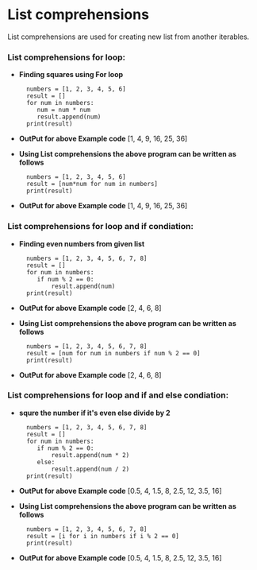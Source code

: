 # List comprehensions
List comprehensions are used for creating new list from another iterables.


### List comprehensions for loop:

* **Finding squares using For loop**

		numbers = [1, 2, 3, 4, 5, 6]
		result = []
		for num in numbers:
		   num = num * num
		   result.append(num)
		print(result)


* **OutPut for above Example code**
		[1, 4, 9, 16, 25, 36]

* **Using List comprehensions the above program can be written as follows**

		numbers = [1, 2, 3, 4, 5, 6]
		result = [num*num for num in numbers]
		print(result)

* **OutPut for above Example code**
		[1, 4, 9, 16, 25, 36]

### List comprehensions for loop and if condiation:

* **Finding even numbers from given list**

		numbers = [1, 2, 3, 4, 5, 6, 7, 8]
		result = []
		for num in numbers:
		   if num % 2 == 0:
		       result.append(num)
		print(result)


* **OutPut for above Example code**
		[2, 4, 6, 8]

* **Using List comprehensions the above program can be written as follows**

		numbers = [1, 2, 3, 4, 5, 6, 7, 8]
		result = [num for num in numbers if num % 2 == 0]
		print(result)
		
* **OutPut for above Example code**
		[2, 4, 6, 8]


### List comprehensions for loop and if and else condiation:

* **squre the number if it's even else divide by 2**

		numbers = [1, 2, 3, 4, 5, 6, 7, 8]
		result = []
		for num in numbers:
		   if num % 2 == 0:
		       result.append(num * 2)
		   else:
		       result.append(num / 2)
		print(result)


* **OutPut for above Example code**
		[0.5, 4, 1.5, 8, 2.5, 12, 3.5, 16]

* **Using List comprehensions the above program can be written as follows**

		numbers = [1, 2, 3, 4, 5, 6, 7, 8]
		result = [i for i in numbers if i % 2 == 0]
		print(result)
		
* **OutPut for above Example code**
		[0.5, 4, 1.5, 8, 2.5, 12, 3.5, 16]

